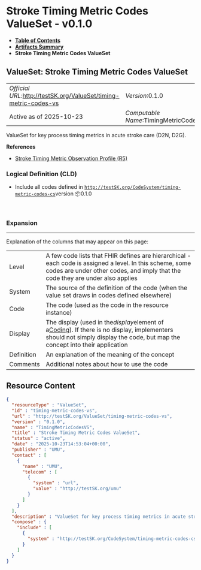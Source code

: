 # Stroke Timing Metric Codes ValueSet - v0.1.0

* [**Table of Contents**](toc.md)
* [**Artifacts Summary**](artifacts.md)
* **Stroke Timing Metric Codes ValueSet**

## ValueSet: Stroke Timing Metric Codes ValueSet 

| | |
| :--- | :--- |
| *Official URL*:http://testSK.org/ValueSet/timing-metric-codes-vs | *Version*:0.1.0 |
| Active as of 2025-10-23 | *Computable Name*:TimingMetricCodesVS |

 
ValueSet for key process timing metrics in acute stroke care (D2N, D2G). 

 **References** 

* [Stroke Timing Metric Observation Profile (R5)](StructureDefinition-timing-metric-observation-profile.md)

### Logical Definition (CLD)

* Include all codes defined in [`http://testSK.org/CodeSystem/timing-metric-codes-cs`](CodeSystem-timing-metric-codes-cs.md)version 📦0.1.0

 

### Expansion

-------

 Explanation of the columns that may appear on this page: 

| | |
| :--- | :--- |
| Level | A few code lists that FHIR defines are hierarchical - each code is assigned a level. In this scheme, some codes are under other codes, and imply that the code they are under also applies |
| System | The source of the definition of the code (when the value set draws in codes defined elsewhere) |
| Code | The code (used as the code in the resource instance) |
| Display | The display (used in the*display*element of a[Coding](http://hl7.org/fhir/R5/datatypes.html#Coding)). If there is no display, implementers should not simply display the code, but map the concept into their application |
| Definition | An explanation of the meaning of the concept |
| Comments | Additional notes about how to use the code |



## Resource Content

```json
{
  "resourceType" : "ValueSet",
  "id" : "timing-metric-codes-vs",
  "url" : "http://testSK.org/ValueSet/timing-metric-codes-vs",
  "version" : "0.1.0",
  "name" : "TimingMetricCodesVS",
  "title" : "Stroke Timing Metric Codes ValueSet",
  "status" : "active",
  "date" : "2025-10-23T14:53:04+00:00",
  "publisher" : "UMU",
  "contact" : [
    {
      "name" : "UMU",
      "telecom" : [
        {
          "system" : "url",
          "value" : "http://testSK.org/umu"
        }
      ]
    }
  ],
  "description" : "ValueSet for key process timing metrics in acute stroke care (D2N, D2G).",
  "compose" : {
    "include" : [
      {
        "system" : "http://testSK.org/CodeSystem/timing-metric-codes-cs"
      }
    ]
  }
}

```
